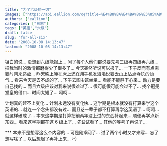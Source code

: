 ```yaml
---
title: "为了六级的一切"
images: ["https://api.eallion.com/og?title=%E4%B8%BA%E4%BA%86%E5%85%AD%E7%BA%A7%E7%9A%84%E4%B8%80%E5%88%87"]
authors: ["eallion"]
categories: ["日志"]
tags: ["英语","六级"]
draft: false
slug: "for-all-six"
date: "2008-10-08 14:13:47"
lastmod: "2008-10-08 14:13:47"
---
```


坦白的说... 没想到六级能报上...
问了每个人他们都说要先考三级再四级再六级... 把我当时的激情都磨得少了很多了...
今天突然听说可以报了... 一下子反而有点需要时间来适应...
昨天晚上睡在床上还在用手机发滔滔说要去山上沾点寺院的仙气...
看来今天是去不成的了...
下午去图书馆坐坐... 看能不能静下心来...
动力是要自己找的...
而且六级应该对我来说很难过了... 很可能很可能会过不了...
找个冠冕堂皇的借口... 时间太短了... 呵呵...

计划真的赶不上变化... 计划永远没有变化快...
这学期是根本就没有打算来学这个英语的... 就连一个念头都没有过... 而且这一辈子都不打算再学这英语了...
呵呵... 就这样破戒了...
本来这学期是打算把前两年没上过的东西补起来... 顺便再学点新东西... 看来这学期都在这 6 级上了...
先试试看了... 其他的等考了再说了...

  *** 本来不是想写这么个内容的... 可是刚掉网了... 过了两个小时又才来写... 忘了想写啥了... 以后想起了再补上来...   :-)
